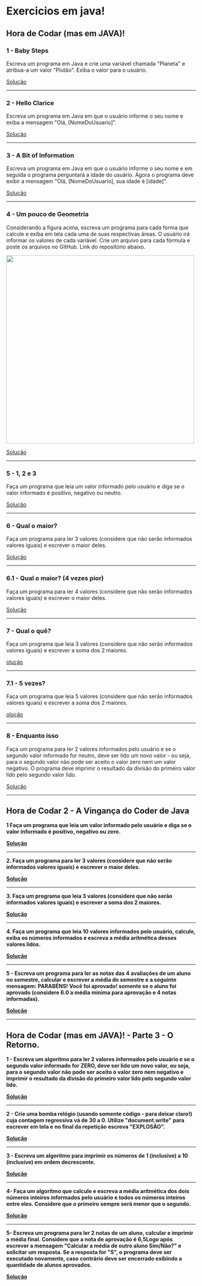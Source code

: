  <h1>Exercicios em java!</h1>


<h2>Hora de Codar (mas em JAVA)!</h2>

<h3>1 - Baby Steps</h3>
<p>
   Escreva um programa em Java e crie uma variável chamada "Planeta" e atribua-a um valor "Plutão". 
   Exiba o valor para o usuário.
</p>

<a href="https://github.com/GuiDEV1/Proa_Java/blob/main/JavaExercicios/Hora%20de%20codar%20(mas%20em%20java)/ExerciciosJava.java">Solução</a>

<hr>

<h3>2 -  Hello Clarice</h3>
<p>
   Escreva um programa em Java em que o usuário informe o seu nome e exiba a mensagem "Olá, [NomeDoUsuario]".
</p>

<a href="https://github.com/GuiDEV1/Proa_Java/blob/main/JavaExercicios/Hora%20de%20codar%20(mas%20em%20java)/Exercicio2.java">Solução</a>

<hr>

<h3>3 - A Bit of Information</h3>
<p>
    Escreva um programa em Java em que o usuário informe o seu nome e em seguida o programa perguntará a idade do usuário. Agora o programa deve exibir a mensagem "Olá,     [NomeDoUsuario], sua idade é [idade]".
</p>

<a href="https://github.com/GuiDEV1/Proa_Java/blob/main/JavaExercicios/Hora%20de%20codar%20(mas%20em%20java)/Exercicio3.java">Solução</a>

<hr>

<h3> 4 - Um pouco de Geometria</h3>
<p>
   Considerando a figura acima, escreva um programa para cada forma que calcule e exiba em tela cada uma de suas respectivas áreas. O usuário irá informar os valores      de cada variável. Crie um arquivo para cada fórmula e poste os  arquivos no GitHub. Link do repositório abaixo. 
</p>

<img height=500 src="https://cdn.discordapp.com/attachments/773372240686350356/1042457939455250472/geometria.png"/>

<a href="https://github.com/GuiDEV1/Proa_Java/blob/main/JavaExercicios/Hora%20de%20codar%20(mas%20em%20java)/Exercicio4.java">Solução</a>

<hr>

<h3>5 - 1, 2 e 3</h3>
<p>
   Faça um programa que leia um valor informado pelo usuário e diga se o valor informado é positivo, negativo ou neutro.
</p>

<a href="https://github.com/GuiDEV1/Proa_Java/blob/main/JavaExercicios/Hora%20de%20codar%20(mas%20em%20java)/Exercicio5.java">Solução</a>

<hr>

<h3>6 - Qual o maior?</h3>
<p>
  Faça um programa para ler 3 valores (considere que não serão informados valores iguais) e escrever o maior deles. 
</p>

<a href="https://github.com/GuiDEV1/Proa_Java/blob/main/JavaExercicios/Hora%20de%20codar%20(mas%20em%20java)/Exercicio6.java">Solução</a>

<hr>

<h3>6.1 - Qual o maior? (4 vezes pior)</h3>
<p>
    Faça um programa para ler 4 valores (considere que não serão informados valores iguais) e escrever o maior deles.
</p>

<a href="https://github.com/GuiDEV1/Proa_Java/blob/main/JavaExercicios/Hora%20de%20codar%20(mas%20em%20java)/Exercicio6_1.java">Solução</a>

<hr>

<h3>7 - Qual o quê?</h3>
<p>
   Faça um programa que leia  3 valores (considere que não serão informados valores iguais) e escrever a soma dos 2 maiores.  
</p>

<a href="https://github.com/GuiDEV1/Proa_Java/blob/main/JavaExercicios/Hora%20de%20codar%20(mas%20em%20java)/Exercicio7.java">olução</a>

<hr>

<h3>7.1 - 5 vezes?</h3>
<p>
  Faça um programa que leia 5  valores (considere que não serão informados valores iguais) e escrever a soma dos 2 maiores.
</p>

<a href="https://github.com/GuiDEV1/Proa_Java/blob/main/JavaExercicios/Hora%20de%20codar%20(mas%20em%20java)/Exercicio7.java">olução</a>

<hr>

<h3>8 - Enquanto isso</h3>
<p>
  Faça um programa para ler 2 valores informados pelo usuário e se o segundo valor informado for neutro, deve ser lido um novo valor - ou seja, para o segundo valor não pode ser aceito o valor zero nem um valor negativo. O programa deve imprimir o resultado da divisão do primeiro valor lido pelo segundo valor lido. 
</p>

<a href="https://github.com/GuiDEV1/Proa_Java/blob/main/JavaExercicios/Hora%20de%20codar%20(mas%20em%20java)/Exercicio8.java">Solução</a>

<hr>

<h2>Hora de Codar 2 - A Vingança do Coder de Java</h2>

<p>
  <strong>1<strong> Faça um programa que leia um valor informado pelo usuário e diga se o valor informado é positivo, negativo ou zero.
</p>

<a href="https://github.com/GuiDEV1/Proa_Java/blob/main/JavaExercicios/Hora%20de%20codar%20a%20vingan%C3%A7a%20(Java)/Exercicio1.java">Solução</a>

<hr>

<p>
   2. Faça um programa para ler 3 valores (considere que não serão informados valores iguais) e escrever o maior deles.
</p>

<a href="https://github.com/GuiDEV1/Proa_Java/blob/main/JavaExercicios/Hora%20de%20codar%20a%20vingan%C3%A7a%20(Java)/Exercicio2.java">Solução</a>

<hr>

<p>
   3. Faça um programa que leia  3 valores (considere que não serão informados valores iguais) e escrever a soma dos 2 maiores.
</p>

<a href="https://github.com/GuiDEV1/Proa_Java/blob/main/JavaExercicios/Hora%20de%20codar%20a%20vingan%C3%A7a%20(Java)/Exercicio3.java">Solução</a>

<hr>

<p>
   4.  Faça um programa que leia 10 valores informados pelo usuário, calcule, exiba os números informados e escreva a média aritmética desses valores lidos.
</p>

<a href="https://github.com/GuiDEV1/Proa_Java/blob/main/JavaExercicios/Hora%20de%20codar%20a%20vingan%C3%A7a%20(Java)/Exercicio4.java">Solução</a>

<hr>

<p>
   5 - Escreva um programa para ler as notas das 4 avaliações de um aluno no semestre, calcular e escrever a média do semestre e a seguinte mensagem: PARABÉNS! Você foi aprovado! somente se o aluno foi aprovado (considere 6.0 a média mínima para aprovação e 4 notas informadas).
</p>

<a href="https://github.com/GuiDEV1/Proa_Java/blob/main/JavaExercicios/Hora%20de%20codar%20a%20vingan%C3%A7a%20(Java)/Exercicio5.ja">Solução</a>

<hr>

<h2>Hora de Codar (mas em JAVA)! - Parte 3 - O Retorno.
</h2>

<p>
  1 - Escreva um algoritmo para ler 2 valores informados pelo usuário e se o segundo valor informado for ZERO, deve ser lido um novo valor, ou seja, para o segundo valor não pode ser aceito o valor zero nem negativo e imprimir o resultado da divisão do primeiro valor lido pelo segundo valor lido.
</p>

<a href="https://github.com/GuiDEV1/Proa_Java/blob/main/JavaExercicios/Hora%20de%20codar%20(mas%20em%20java)/Exercicio8.java">Solução</a>

<hr>

<p>
  2 - Crie uma bomba relógio (usando somente código - para deixar claro!) cuja contagem regressiva vá de 30 a 0. Utilize "document.write" para escrever em tela e no final da repetição escreva "EXPLOSÃO".
</p>

<a href="https://github.com/GuiDEV1/Proa_Java/blob/main/JavaExercicios/Horda%20de%20codar%20(O%20retorno%20em%20JAVA)/Exercicio1.java">Solução</a>

<hr>

<p>
  3 - Escreva um algoritmo para imprimir os números de 1 (inclusive) a 10 (inclusive) em ordem decrescente.
</p>

<a href="https://github.com/GuiDEV1/Proa_Java/blob/main/JavaExercicios/Horda%20de%20codar%20(O%20retorno%20em%20JAVA)/Exercicio2.java">Solução</a>

<hr>

<p>
 4- Faça um algoritmo que calcule e escreva a média aritmética dos dois números inteiros informados pelo usuário e todos os números inteiros entre eles. Considere que o primeiro sempre será menor que o segundo.
</p>

<a href="https://github.com/GuiDEV1/Proa_Java/blob/main/JavaExercicios/Horda%20de%20codar%20(O%20retorno%20em%20JAVA)/Exercicio3.java">Solução</a>

<hr>

<p>
  5- Escreva um programa para ler 2 notas de um aluno, calcular e imprimir a média final. Considere que a nota de aprovação é 6,5Logo após escrever a mensagem "Calcular a média de outro aluno Sim/Não?" e solicitar um resposta. Se a resposta for "S", o programa deve ser executado novamente, caso contrário deve ser encerrado exibindo a quantidade de alunos aprovados.
</p>

<a href="https://github.com/GuiDEV1/Proa_Java/blob/main/JavaExercicios/Horda%20de%20codar%20(O%20retorno%20em%20JAVA)/Exercicio4.java">Solução</a>

